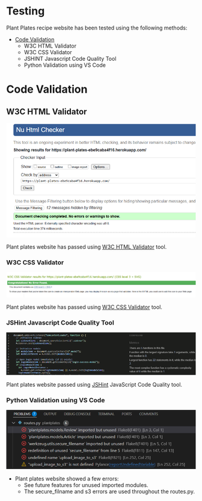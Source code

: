 # Testing

Plant Plates recipe website has been tested using the following methods:

- [Code Validation](#code-validation)
  - W3C HTML Validator
  - W3C CSS Validator
  - JSHINT Javascript Code Quality Tool
  - Python Validation using VS Code

# Code Validation

## W3C HTML Validator

![W3C HTML Validator](plantplates/static/images/TESTING/w3c-HTML-validator.png)

Plant plates website has passed using [W3C HTML Validator](https://validator.w3.org/) tool.

### W3C CSS Validator

![W3C CSS Validator](plantplates/static/images/TESTING/W3C-CSS-Validator.png)

Plant plates website has passed using [W3C CSS Validator](https://jigsaw.w3.org/css-validator/) tool.

### JSHint Javascript Code Quality Tool

![JShint](plantplates/static/images/TESTING/jshint.png)

Plant plates website passed using [JSHint](https://jshint.com/) JavaScript Code Quality tool.

### Python Validation using VS Code

![Python Validation](plantplates/static/images/TESTING/python-test.png)

- Plant plates website showed a few errors:
  - See future features for unused imported modules.
  - The secure_filname and s3 errors are used throughout the routes.py.
